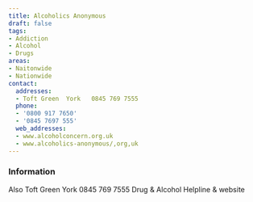 ```yaml
---
title: Alcoholics Anonymous
draft: false
tags:
- Addiction
- Alcohol
- Drugs
areas:
- Naitonwide
- Nationwide
contact:
  addresses:
  - Toft Green  York   0845 769 7555
  phone:
  - '0800 917 7650'
  - '0845 7697 555'
  web_addresses:
  - www.alcoholconcern.org.uk
  - www.alcoholics-anonymous/,org,uk
---
```


### Information
Also  Toft Green  York   0845 769 7555
Drug & Alcohol Helpline & website


